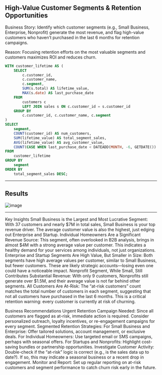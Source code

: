 ## High-Value Customer Segments & Retention Opportunities
Business Story:
Identify which customer segments (e.g., Small Business, Enterprise, Nonprofit) generate the most revenue, and flag high-value customers who haven’t purchased in the last 6 months for retention campaigns.

Reason:
Focusing retention efforts on the most valuable segments and customers maximizes ROI and reduces churn.
```sql
WITH customer_lifetime AS (
    SELECT
        c.customer_id,
        c.customer_name,
        c.segment,
        SUM(s.total) AS lifetime_value,
        MAX(s.date) AS last_purchase_date
    FROM
        customers c
        LEFT JOIN sales s ON c.customer_id = s.customer_id
    GROUP BY
        c.customer_id, c.customer_name, c.segment
)
SELECT
    segment,
    COUNT(customer_id) AS num_customers,
    SUM(lifetime_value) AS total_segment_sales,
    AVG(lifetime_value) AS avg_customer_value,
    COUNT(CASE WHEN last_purchase_date < DATEADD(MONTH, -6, GETDATE()) OR last_purchase_date IS NULL THEN 1 END) AS at_risk_customers
FROM
    customer_lifetime
GROUP BY
    segment
ORDER BY
    total_segment_sales DESC;
```
---
## Results 
![image](https://github.com/user-attachments/assets/e30990b3-a204-4b03-bc54-ef305a98d072)

---

Key Insights
Small Business is the Largest and Most Lucrative Segment:
With 37 customers and nearly $7M in total sales, Small Business is your top revenue driver. The average customer value is also the highest, just edging out Enterprise and Startup.
Individual Homeowners Are a Significant Revenue Source:
This segment, often overlooked in B2B analysis, brings in almost $4M with a strong average value per customer. This indicates a healthy demand for your services among individuals, not just organizations.
Enterprise and Startup Segments Are High Value, But Smaller in Size:
Both segments have high average values per customer, similar to Small Business, but fewer customers. These are likely strategic accounts—losing even one could have a noticeable impact.
Nonprofit Segment, While Small, Still Contributes Substantial Revenue:
With only 9 customers, Nonprofits still generate over $1.5M, and their average value is not far behind other segments.
All Customers Are At-Risk:
The “at-risk customers” count matches the total number of customers in each segment, suggesting that not all customers have purchased in the last 6 months. 
This is a critical retention warning: every customer is currently at risk of churning.


Business Recommendations
Urgent Retention Campaign Needed:
Since all customers are flagged as at-risk, immediate action is required. Consider personalized outreach, loyalty incentives, or re-engagement campaigns for every segment.
Segmented Retention Strategies:
For Small Business and Enterprise: Offer tailored solutions, account management, or exclusive deals.
For Individual Homeowners: Use targeted email or SMS campaigns, perhaps with seasonal offers.
For Startups and Nonprofits: Highlight cost-saving bundles or partnership opportunities.
Investigate Customer Activity:
Double-check if the “at-risk” logic is correct (e.g., is the sales data up to date?). If so, this may indicate a seasonal business or a recent drop in engagement.
Monitor and Report:
Set up regular reporting on at-risk customers and segment performance to catch churn risk early in the future.

